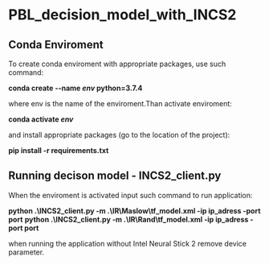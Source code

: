 # PBL_decision_model_with_INCS2

Conda Enviroment
-------------
To create conda enviroment with appropriate packages, use such command:

**conda create --name _env_ python=3.7.4**

where env is the name of the enviroment.Than activate enviroment:

**conda activate _env_**

and install appropriate packages (go to the location of the project):

**pip install -r requirements.txt**


Running decison model - INCS2_client.py
-------------

When the enviroment is activated input such command to run application:

**python .\INCS2_client.py -m .\IR\Maslow\tf_model.xml -ip ip_adress -port port**
**python .\INCS2_client.py -m .\IR\Rand\tf_model.xml -ip ip_adress -port port**

when running the application without Intel Neural Stick 2 remove device parameter.

